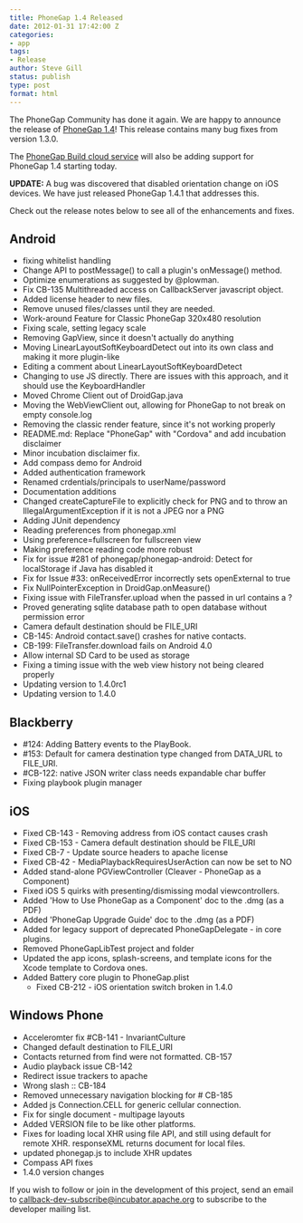 ```yaml
---
title: PhoneGap 1.4 Released
date: 2012-01-31 17:42:00 Z
categories:
- app
tags:
- Release
author: Steve Gill
status: publish
type: post
format: html
---
```


The PhoneGap Community has done it again. We are happy to announce the release of [PhoneGap 1.4](http://phonegap.com/download)! This release contains many bug fixes from version 1.3.0.

The [PhoneGap Build cloud service](http://build.phonegap.com) will also be adding support for PhoneGap 1.4 starting today.

**UPDATE:** A bug was discovered that disabled orientation change on iOS devices. We have just released PhoneGap 1.4.1 that addresses this.

Check out the release notes below to see all of the enhancements and fixes.

## Android

* fixing whitelist handling
* Change API to postMessage() to call a plugin's onMessage() method.
* Optimize enumerations as suggested by @plowman.
* Fix CB-135 Multithreaded access on CallbackServer javascript object.
* Added license header to new files.
* Remove unused files/classes until they are needed.
* Work-around Feature for Classic PhoneGap 320x480 resolution
* Fixing scale, setting legacy scale
* Removing GapView, since it doesn't actually do anything
* Moving LinearLayoutSoftKeyboardDetect out into its own class and making it more plugin-like
* Editing a comment about LinearLayoutSoftKeyboardDetect
* Changing to use JS directly. There are issues with this approach, and it should use the KeyboardHandler
* Moved Chrome Client out of DroidGap.java
* Moving the WebViewClient out, allowing for PhoneGap to not break on empty console.log
* Removing the classic render feature, since it's not working properly
* README.md: Replace "PhoneGap" with "Cordova" and add incubation disclaimer
* Minor incubation disclaimer fix.
* Add compass demo for Android
* Added authentication framework
* Renamed crdentials/principals to userName/password
* Documentation additions
* Changed createCaptureFile to explicitly check for PNG and to throw an IllegalArgumentException if it is not a JPEG nor a PNG
* Adding JUnit dependency
* Reading preferences from phonegap.xml
* Using preference=fullscreen for fullscreen view
* Making preference reading code more robust
* Fix for issue #281 of phonegap/phonegap-android: Detect for localStorage if Java has disabled it
* Fix for Issue #33: onReceivedError incorrectly sets openExternal to true
* Fix NullPointerException in DroidGap.onMeasure()
* Fixing issue with FileTransfer.upload when the passed in url contains a ?
* Proved generating sqlite database path to open database without permission error
* Camera default destination should be FILE_URI
* CB-145: Android contact.save() crashes for native contacts.
* CB-199: FileTransfer.download fails on Android 4.0
* Allow internal SD Card to be used as storage
* Fixing a timing issue with the web view history not being cleared properly
* Updating version to 1.4.0rc1
* Updating version to 1.4.0

## Blackberry

* #124: Adding Battery events to the PlayBook.
* #153: Default for camera destination type changed from DATA_URL to FILE_URI.
* #CB-122: native JSON writer class needs expandable char buffer
* Fixing playbook plugin manager

## iOS

* Fixed CB-143 - Removing address from iOS contact causes crash
* Fixed CB-153 - Camera default destination should be FILE_URI
* Fixed CB-7 - Update source headers to apache license
* Fixed CB-42 - MediaPlaybackRequiresUserAction can now be set to NO
* Added stand-alone PGViewController (Cleaver - PhoneGap as a Component)
* Fixed iOS 5 quirks with presenting/dismissing modal viewcontrollers.
* Added 'How to Use PhoneGap as a Component' doc to the .dmg (as a PDF)
* Added 'PhoneGap Upgrade Guide' doc to the .dmg (as a PDF)
* Added for legacy support of deprecated PhoneGapDelegate - in core plugins.
* Removed PhoneGapLibTest project and folder
* Updated the app icons, splash-screens, and template icons for the Xcode template to Cordova ones.
* Added Battery core plugin to PhoneGap.plist
  * Fixed CB-212 - iOS orientation switch broken in 1.4.0

## Windows Phone

* Acceleromter fix #CB-141 - InvariantCulture
* Changed default destination to FILE_URI
* Contacts returned from find were not formatted. CB-157
* Audio playback issue CB-142
* Redirect issue trackers to apache
* Wrong slash :: CB-184
* Removed unnecessary navigation blocking for # CB-185
* Added js Connection.CELL for generic cellular connection.
* Fix for single document - multipage layouts
* Added VERSION file to be like other platforms.
* Fixes for loading local XHR using file API, and still using default for remote XHR. responseXML returns document for local files.
* updated phonegap.js to include XHR updates
* Compass API fixes
* 1.4.0 version changes

If you wish to follow or join in the development of this project, send an email to [callback-dev-subscribe@incubator.apache.org](mailto:callback-dev-subscribe@incubator.apache.org) to subscribe to the developer mailing list.
